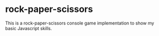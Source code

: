 # rock-paper-scissors
This is a rock-paper-scissors console game implementation to show my basic Javascript skills.
